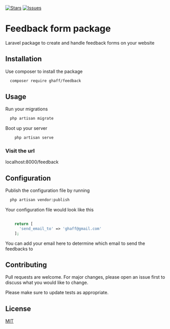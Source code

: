 [![Stars](https://img.shields.io/github/stars/Ghaffaru15/feedback-form-package.svg?style=flat-square)](https://github.com/Ghaffaru15/feedback-form-package/stargazers)
[![Issues](https://img.shields.io/github/issues/Ghaffaru15/feedback-form-package.svg?style=flat-square)](https://github.com/Ghaffaru15/feedback-form-package/issues)

# Feedback form package
Laravel package to create and handle feedback forms on your website

## Installation
Use composer to install the package

```bash
  composer require ghaff/feedback
```

## Usage
Run your migrations
```php
  php artisan migrate
```
Boot up your server
```php
    php artisan serve
```
### Visit the url
localhost:8000/feedback

## Configuration
Publish the configuration file by running

```bash
  php artisan vendor:publish
```

Your configuration file would look like this

  ```php
    
      return [
        'send_email_to' => 'ghaff@gmail.com'  
      ];
  
  ```
  You can add your email here to determine which email to send the feedbacks to 
  
## Contributing
Pull requests are welcome. For major changes, please open an issue first to discuss what you would like to change.

Please make sure to update tests as appropriate.

## License
[MIT](https://choosealicense.com/licenses/mit/)

